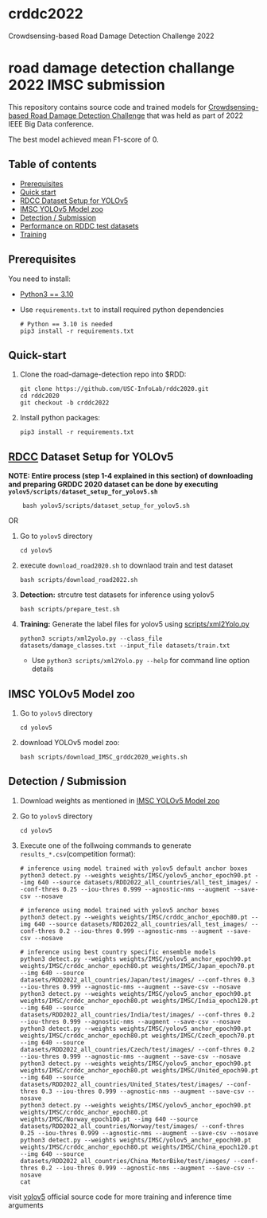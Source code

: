 # crddc2022
Crowdsensing-based Road Damage Detection Challenge 2022


# road damage detection challange 2022 IMSC submission

This repository contains source code and trained models for [Crowdsensing-based Road Damage Detection Challenge](https://crddc2022.sekilab.global/) that was held as part of 2022 IEEE Big Data conference.

The best model achieved mean F1-score of 0.

## Table of contents

- [Prerequisites](#prerequisites)
- [Quick start](#quick-start)
- [RDCC Dataset Setup for YOLOv5](#RDCC-Dataset-Setup)
- [IMSC YOLOv5 Model zoo](#IMSC-YOLOv5-Model-zoo)
- [Detection / Submission](#Detection)
- [Performance on RDDC test datasets](#Performance-on-RDDC-test-datasets)
- [Training](#Training)

## Prerequisites

You need to install:
- [Python3 == 3.10](https://www.python.org/downloads/)
- Use `requirements.txt` to install required python dependencies

    ```Shell
    # Python == 3.10 is needed
    pip3 install -r requirements.txt
    ```
   

## Quick-start
1. Clone the road-damage-detection repo into $RDD: 

    ```Shell
    git clone https://github.com/USC-InfoLab/rddc2020.git
    cd rddc2020
    git checkout -b crddc2022
    ```

2. Install python packages:

    ```Shell
    pip3 install -r requirements.txt
    ```


## [RDCC](https://github.com/sekilab/RoadDamageDetector#dataset-for-global-road-damage-detection-challenge-2020) Dataset Setup for YOLOv5

**NOTE: Entire process (step 1-4 explained in this section) of downloading and preparing GRDDC 2020 dataset can be done by executing `yolov5/scripts/dataset_setup_for_yolov5.sh`**

```Shell
    bash yolov5/scripts/dataset_setup_for_yolov5.sh
```

OR
    
1. Go to `yolov5` directory
    ```Shell
    cd yolov5
    ```

2. execute `download_road2020.sh` to downlaod train and test dataset
    ```Shell
    bash scripts/download_road2022.sh
    ```

3. **Detection:** strcutre test datasets for inference using yolov5
    ```Shell
    bash scripts/prepare_test.sh
    ```

4. **Training:** Generate the label files for yolov5 using [scripts/xml2Yolo.py](https://github.com/USC-InfoLab/rddc2020/tree/master/yolov5/scripts/xml2Yolo.py)
    ```Shell
    python3 scripts/xml2yolo.py --class_file datasets/damage_classes.txt --input_file datasets/train.txt
    ```
    - Use `python3 scripts/xml2Yolo.py --help` for command line option details


## IMSC YOLOv5 Model zoo

1. Go to `yolov5` directory
    ```Shell
    cd yolov5
    ```

2. download YOLOv5 model zoo:
    ```Shell
    bash scripts/download_IMSC_grddc2020_weights.sh
    ```
   
## Detection / Submission
1. Download weights as mentioned in [IMSC YOLOv5 Model zoo](#IMSC-YOLOv5-Model-zoo)

2. Go to `yolov5` directory
    ```Shell
    cd yolov5
    ```
3. Execute one of the follwoing commands to generate `results_*.csv`(competition format):
    ```Shell
    # inference using model trained with yolov5 default anchor boxes
    python3 detect.py --weights weights/IMSC/yolov5_anchor_epoch90.pt --img 640 --source datasets/RDD2022_all_countries/all_test_images/ --conf-thres 0.25 --iou-thres 0.999 --agnostic-nms --augment --save-csv --nosave
    
    # inference using model trained with yolov5 anchor boxes
    python3 detect.py --weights weights/IMSC/crddc_anchor_epoch80.pt --img 640 --source datasets/RDD2022_all_countries/all_test_images/ --conf-thres 0.2 --iou-thres 0.999 --agnostic-nms --augment --save-csv --nosave
    
    # inference using best country specific ensemble models 
    python3 detect.py --weights weights/IMSC/yolov5_anchor_epoch90.pt weights/IMSC/crddc_anchor_epoch80.pt weights/IMSC/Japan_epoch70.pt --img 640 --source datasets/RDD2022_all_countries/Japan/test/images/ --conf-thres 0.3 --iou-thres 0.999 --agnostic-nms --augment --save-csv --nosave
    python3 detect.py --weights weights/IMSC/yolov5_anchor_epoch90.pt weights/IMSC/crddc_anchor_epoch80.pt weights/IMSC/India_epoch120.pt --img 640 --source datasets/RDD2022_all_countries/India/test/images/ --conf-thres 0.2 --iou-thres 0.999 --agnostic-nms --augment --save-csv --nosave
    python3 detect.py --weights weights/IMSC/yolov5_anchor_epoch90.pt weights/IMSC/crddc_anchor_epoch80.pt weights/IMSC/Czech_epoch70.pt --img 640 --source datasets/RDD2022_all_countries/Czech/test/images/ --conf-thres 0.2 --iou-thres 0.999 --agnostic-nms --augment --save-csv --nosave
    python3 detect.py --weights weights/IMSC/yolov5_anchor_epoch90.pt weights/IMSC/crddc_anchor_epoch80.pt weights/IMSC/United_epoch90.pt --img 640 --source datasets/RDD2022_all_countries/United_States/test/images/ --conf-thres 0.3 --iou-thres 0.999 --agnostic-nms --augment --save-csv --nosave
    python3 detect.py --weights weights/IMSC/yolov5_anchor_epoch90.pt weights/IMSC/crddc_anchor_epoch80.pt weights/IMSC/Norway_epoch100.pt --img 640 --source datasets/RDD2022_all_countries/Norway/test/images/ --conf-thres 0.25 --iou-thres 0.999 --agnostic-nms --augment --save-csv --nosave
    python3 detect.py --weights weights/IMSC/yolov5_anchor_epoch90.pt weights/IMSC/crddc_anchor_epoch80.pt weights/IMSC/China_epoch120.pt --img 640 --source datasets/RDD2022_all_countries/China_MotorBike/test/images/ --conf-thres 0.2 --iou-thres 0.999 --agnostic-nms --augment --save-csv --nosave
    cat 
    ```


visit [yolov5](https://github.com/ultralytics/yolov5) official source code for more training and inference time arguments







